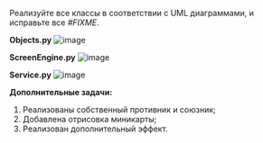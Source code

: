 Реализуйте все классы в соответствии с UML диаграммами, и исправьте все *#FIXME*.

**Objects.py**
![image]()

**ScreenEngine.py**
![image]()

**Service.py**
![image]()

**Дополнительные задачи:**

1. Реализованы собственный противник и союзник;
2. Добавлена отрисовка миникарты;
3. Реализован дополнительный эффект.
